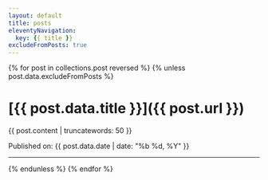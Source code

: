 ```yaml
---
layout: default
title: posts
eleventyNavigation:
  key: {{ title }}
excludeFromPosts: true
---
```


{% for post in collections.post reversed %}
{% unless post.data.excludeFromPosts %}
# [{{ post.data.title }}]({{ post.url }})
<p>{{ post.content | truncatewords: 50 }}</p>
Published on: {{ post.data.date | date: "%b %d, %Y" }}

---

{% endunless %}
{% endfor %}